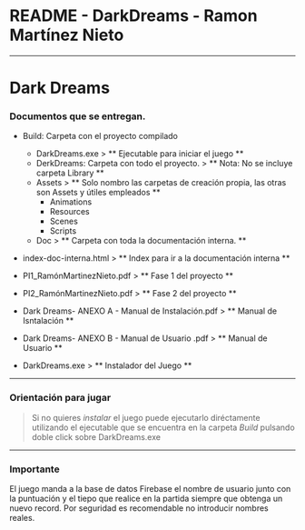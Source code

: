 # README - DarkDreams - Ramon Martínez Nieto
---
# Dark Dreams

### Documentos que se entregan.

+ Build: Carpeta con el proyecto compilado
	- DarkDreams.exe 								> ** Ejecutable para iniciar el juego **
	+ DerkDreams: Carpeta con todo el proyecto. 	> ** Nota: No se incluye carpeta Library  **
	- Assets 										> ** Solo nombro las carpetas de creación propia, las otras son Assets y útiles empleados **	
		- Animations								
		- Resources
		- Scenes
		- Scripts
	- Doc											> ** Carpeta con toda la documentación interna. **
		
+ index-doc-interna.html 							> ** Index para ir a la documentación interna **
+ PI1_RamónMartinezNieto.pdf 						> ** Fase 1 del proyecto **
+ PI2_RamónMartinezNieto.pdf						> ** Fase 2 del proyecto **
+ Dark Dreams- ANEXO A - Manual de Instalación.pdf	> ** Manual de Isntalación **
+ Dark Dreams- ANEXO B - Manual de Usuario .pdf 	> ** Manual de Usuario **
+ DarkDreams.exe									> ** Instalador del Juego ** 

---

### Orientación para jugar
> Si no quieres *instalar* el juego puede ejecutarlo diréctamente utilizando el ejecutable 
 que se encuentra en la carpeta *Build* pulsando doble click sobre DarkDreams.exe 

---

### **Importante**
El juego manda a la base de datos Firebase el nombre de usuario junto con la puntuación 
y el tiepo que realice en la partida siempre que obtenga un nuevo record. Por seguridad 
es recomendable no introducir nombres reales. 